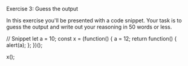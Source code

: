 Exercise 3: Guess the output

In this exercise you'll be presented with a code snippet. Your task is to guess the output and write out your reasoning in 50 words or less.

// Snippet
let a = 10;
const x = (function() {
  a = 12;
  return function() {
    alert(a);
  };
})();

x();
